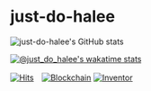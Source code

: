 # just-do-halee

![just-do-halee's GitHub stats](https://github-readme-stats.vercel.app/api?username=just-do-halee&count_private=true&show_icons=true&theme=tokyonight)

[![@just_do_halee's wakatime stats](https://github-readme-stats.vercel.app/api/wakatime?username=@just_do_halee&layout=compact&langs_count=3&theme=tokyonight)](https://wakatime.com/@just_do_halee)

[![Hits](https://hits.seeyoufarm.com/api/count/incr/badge.svg?url=https%3A%2F%2Fgithub.com%2Fjust-do-halee&count_bg=%2379C83D&title_bg=%23555555&icon=&icon_color=%23E7E7E7&title=hits&edge_flat=false)](https://hits.seeyoufarm.com)　[![Blockchain](https://img.shields.io/badge/-blockchain-red)]() [![Inventor](https://img.shields.io/badge/-inventor-critical)]()